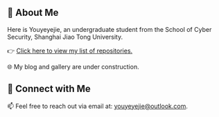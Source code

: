## 🌟 About Me
Here is Youyeyejie, an undergraduate student from the School of Cyber Security, Shanghai Jiao Tong University.

👉 [Click here to view my list of repositories.](./repositories.md)

🌐 My blog and gallery are under construction.

## 🔗 Connect with Me
📫 Feel free to reach out via email at: youyeyejie@outlook.com.